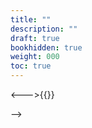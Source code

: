 ```yaml
---
title: ""
description: ""
draft: true
bookhidden: true
weight: 000
toc: true
---
```

<!--
shift+click to zoom in.


Shortcodes
* {{< hint info >}}{{< /hint >}}
* {{< hint warning >}}{{< /hint >}}
* {{< hint danger >}}{{< /hint >}}
* {{</* tabs "uniqueid" */>}}
    {{</* tab "tabName" */>}}{{</* /tab */>}}
    {{</* tab "tabName" */>}}{{</* /tab */>}}
    {{</* tab "tabName" */>}}{{</* /tab */>}}
    {{</* /tabs */>}}
* {{</* details "Title" [open] */>}}{{</* /details */>}}
* {{</* button relref="/" [class="..."] */>}}Get Home{{</* /button */>}}
* {{</* button href="https://github.com/alex-shpak/hugo-book" */>}}Contribute{{</* /button */>}}
* {{</* columns */>}}<---><--->{{</* /columns */>}}
-->
